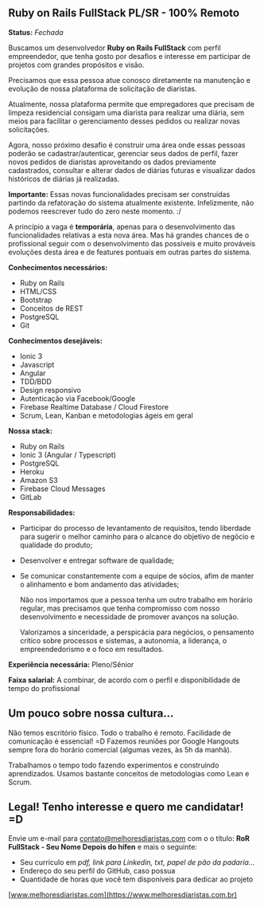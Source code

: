 Ruby on Rails FullStack PL/SR - 100% Remoto
---

**Status:** _Fechada_

Buscamos um desenvolvedor **Ruby on Rails FullStack** com perfil empreendedor,
que tenha gosto por desafios e interesse em participar de projetos com grandes
propósitos e visão.

Precisamos que essa pessoa atue conosco diretamente na manutenção e evolução 
de nossa plataforma de solicitação de diaristas.

Atualmente, nossa plataforma permite que empregadores que precisam de limpeza
residencial consigam uma diarista para realizar uma diária, sem meios para 
facilitar o gerenciamento desses pedidos ou realizar novas solicitações.

Agora, nosso próximo desafio é construir uma área onde essas pessoas 
poderão se cadastrar/autenticar, gerenciar seus dados de perfil, fazer novos pedidos de diaristas aproveitando os dados previamente cadastrados, consultar e alterar dados de diárias futuras e visualizar dados históricos de diárias já realizadas.

**Importante:** Essas novas funcionalidades precisam ser construídas partindo 
da refatoração do sistema atualmente existente. Infelizmente, não podemos reescrever tudo do zero neste momento. :/

A princípio a vaga é **temporária**, apenas para o desenvolvimento das 
funcionalidades relativas a esta nova área. Mas há grandes chances 
de o profissional seguir com o desenvolvimento das possíveis e muito 
prováveis evoluções desta área e de features pontuais em outras partes 
do sistema.


**Conhecimentos necessários:**

- Ruby on Rails
- HTML/CSS 
- Bootstrap
- Conceitos de REST
- PostgreSQL
- Git

**Conhecimentos desejáveis:**

- Ionic 3
- Javascript
- Angular
- TDD/BDD
- Design responsivo
- Autenticação via Facebook/Google
- Firebase Realtime Database / Cloud Firestore
- Scrum, Lean, Kanban e metodologias ágeis em geral

**Nossa stack:**

- Ruby on Rails
- Ionic 3 (Angular / Typescript)
- PostgreSQL
- Heroku
- Amazon S3
- Firebase Cloud Messages
- GitLab

**Responsabilidades:**

- Participar do processo de levantamento de requisitos, tendo liberdade para
  sugerir o melhor caminho para o alcance do objetivo de negócio e qualidade
  do produto;
- Desenvolver e entregar software de qualidade;
- Se comunicar constantemente com a equipe de sócios, afim de manter o 
  alinhamento e bom andamento das atividades;
  
  Não nos importamos que a pessoa tenha um outro trabalho em horário regular, 
  mas precisamos que tenha compromisso com nosso desenvolvimento e necessidade
  de promover avanços na solução.
  
  Valorizamos a sinceridade, a perspicácia para negócios, o pensamento crítico
  sobre processos e sistemas, a autonomia, a liderança, o empreendedorismo  e
  o foco em resultados.

**Experiência necessária:** Pleno/Sênior

**Faixa salarial:** A combinar, de acordo com o perfil e disponibilidade de tempo do profissional

Um pouco sobre nossa cultura...
-

Não temos escritório físico. Todo o trabalho é remoto. Facilidade de 
comunicação é essencial! =D
Fazemos reuniões por Google Hangouts sempre fora do horário comercial 
(algumas vezes, às 5h da manhã). 

Trabalhamos o tempo todo fazendo experimentos e construindo aprendizados. 
Usamos bastante conceitos de metodologias como Lean e Scrum.

Legal! Tenho interesse e quero me candidatar! =D
---

Envie um e-mail para [contato@melhoresdiaristas.com](mailto:contato@melhoresdiaristas.com) com o o título: **RoR FullStack - Seu Nome Depois do hífen** e mais o seguinte:
 
 - Seu currículo em _pdf, link para Linkedin, txt, papel de pão da padaria..._ 
 - Endereço do seu perfil do GitHub, caso possua
 - Quantidade de horas que você tem disponíveis para dedicar ao projeto 
 
[www.melhoresdiaristas.com](https://www.melhoresdiaristas.com.br)
